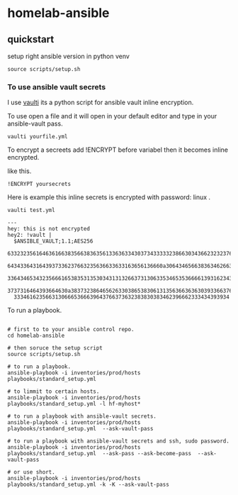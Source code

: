 # homelab-ansible

## quickstart

setup right ansible version in python venv
```
source scripts/setup.sh
```


### To use ansible vault secrets


I use [vaulti](https://github.com/oveee92/vaulti) its a python script for ansible vault inline encryption.


To use open a file and it will open in your default editor and  type in your ansible-vault pass.

```
vaulti yourfile.yml
```

To encrypt a secreets add !ENCRYPT before variabel then it becomes inline encrypted.

like this.
```
!ENCRYPT yoursecrets
```

Here is example this inline secrets is encrypted with password: linux .

```
vaulti test.yml
```

```
---
hey: this is not encrypted
hey2: !vault |
  $ANSIBLE_VAULT;1.1;AES256
  63323235616463616638356638363561336363343037343333323866303436623232376464353565
  6434336431643937336237663235636633633163656136660a306434656638363462663131353536
  33643465343235666165383531353034313132663731306335346535366661393162343637353339
  3737316464393664630a383732386465626330386538306131356366363630393366376536343561
  33346162356631306665366639643766373632383830383462396662333434393934
```

To run a playbook.
```

# first to to your ansible control repo.
cd homelab-ansible

# then soruce the setup script
source scripts/setup.sh

# to run a playbook.
ansible-playbook -i inventories/prod/hosts playbooks/standard_setup.yml

# to limmit to certain hosts.
ansible-playbook -i inventories/prod/hosts playbooks/standard_setup.yml -l hf-myhost*

# to run a playbook with ansible-vault secrets.
ansible-playbook -i inventories/prod/hosts playbooks/standard_setup.yml  --ask-vault-pass

# to run a playbook with ansible-vault secrets and ssh, sudo password.
ansible-playbook -i inventories/prod/hosts playbooks/standard_setup.yml  --ask-pass --ask-become-pass  --ask-vault-pass

# or use short.
ansible-playbook -i inventories/prod/hosts playbooks/standard_setup.yml -k -K --ask-vault-pass

```




